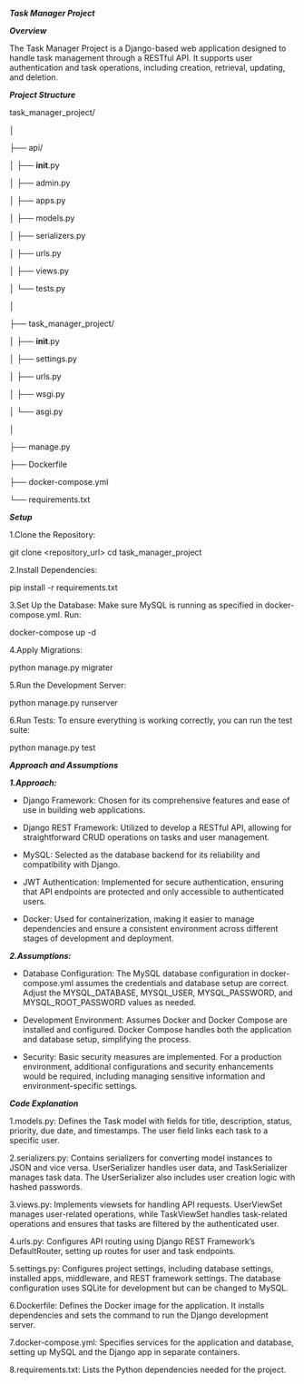 ***Task Manager Project***

***Overview***

The Task Manager Project is a Django-based web application designed to handle task management through a RESTful API. It supports user authentication and task operations, including creation, retrieval, updating, and deletion.

***Project Structure***

task_manager_project/

│

├── api/

│   ├── __init__.py

│   ├── admin.py

│   ├── apps.py

│   ├── models.py

│   ├── serializers.py

│   ├── urls.py

│   ├── views.py

│   └── tests.py

│

├── task_manager_project/

│   ├── __init__.py

│   ├── settings.py

│   ├── urls.py

│   ├── wsgi.py

│   └── asgi.py

│

├── manage.py

├── Dockerfile

├── docker-compose.yml

└── requirements.txt

***Setup***

1.Clone the Repository:

git clone <repository_url>
cd task_manager_project

2.Install Dependencies:

pip install -r requirements.txt

3.Set Up the Database:
Make sure MySQL is running as specified in docker-compose.yml. Run:

docker-compose up -d

4.Apply Migrations:

python manage.py migrater

5.Run the Development Server:

python manage.py runserver

6.Run Tests:
To ensure everything is working correctly, you can run the test suite:

python manage.py test

***Approach and Assumptions***

***1.Approach:***

- Django Framework: Chosen for its comprehensive features and ease of use in building web applications.

- Django REST Framework: Utilized to develop a RESTful API, allowing for straightforward CRUD operations on tasks and user management.

- MySQL: Selected as the database backend for its reliability and compatibility with Django.

- JWT Authentication: Implemented for secure authentication, ensuring that API endpoints are protected and only accessible to authenticated users.

- Docker: Used for containerization, making it easier to manage dependencies and ensure a consistent environment across different stages of        development and deployment.

***2.Assumptions:***

- Database Configuration: The MySQL database configuration in docker-compose.yml assumes the credentials and database setup are correct. Adjust the MYSQL_DATABASE, MYSQL_USER, MYSQL_PASSWORD, and MYSQL_ROOT_PASSWORD values as needed.

- Development Environment: Assumes Docker and Docker Compose are installed and configured. Docker Compose handles both the application and database setup, simplifying the process.

- Security: Basic security measures are implemented. For a production environment, additional configurations and security enhancements would be required, including managing sensitive information and environment-specific settings.

***Code Explanation***

1.models.py:
Defines the Task model with fields for title, description, status, priority, due date, and timestamps. The user field links each task to a specific user.

2.serializers.py:
Contains serializers for converting model instances to JSON and vice versa. UserSerializer handles user data, and TaskSerializer manages task data. The UserSerializer also includes user creation logic with hashed passwords.

3.views.py:
Implements viewsets for handling API requests. UserViewSet manages user-related operations, while TaskViewSet handles task-related operations and ensures that tasks are filtered by the authenticated user.

4.urls.py:
Configures API routing using Django REST Framework’s DefaultRouter, setting up routes for user and task endpoints.

5.settings.py:
Configures project settings, including database settings, installed apps, middleware, and REST framework settings. The database configuration uses SQLite for development but can be changed to MySQL.

6.Dockerfile:
Defines the Docker image for the application. It installs dependencies and sets the command to run the Django development server.

7.docker-compose.yml:
Specifies services for the application and database, setting up MySQL and the Django app in separate containers.

8.requirements.txt:
Lists the Python dependencies needed for the project.
